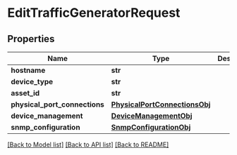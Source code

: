 # EditTrafficGeneratorRequest

## Properties
Name | Type | Description | Notes
------------ | ------------- | ------------- | -------------
**hostname** | **str** |  | 
**device_type** | **str** |  | 
**asset_id** | **str** |  | [optional] 
**physical_port_connections** | [**PhysicalPortConnectionsObj**](PhysicalPortConnectionsObj.md) |  | [optional] 
**device_management** | [**DeviceManagementObj**](DeviceManagementObj.md) |  | [optional] 
**snmp_configuration** | [**SnmpConfigurationObj**](SnmpConfigurationObj.md) |  | [optional] 

[[Back to Model list]](../README.md#documentation-for-models) [[Back to API list]](../README.md#documentation-for-api-endpoints) [[Back to README]](../README.md)


